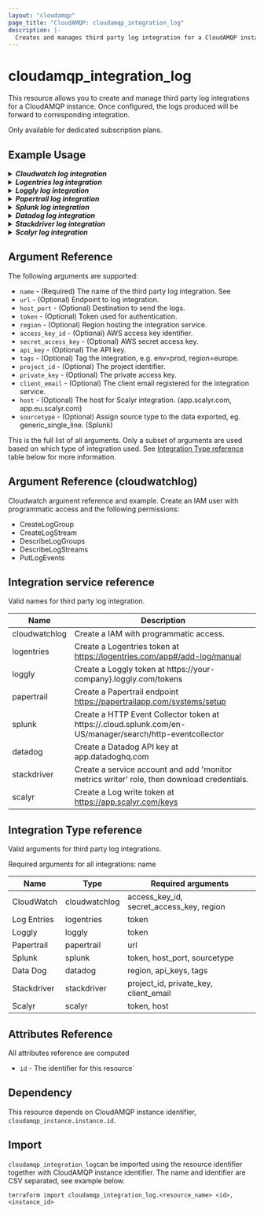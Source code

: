 ```yaml
---
layout: "cloudamqp"
page_title: "CloudAMQP: cloudamqp_integration_log"
description: |-
  Creates and manages third party log integration for a CloudAMQP instance.
---
```


# cloudamqp_integration_log

This resource allows you to create and manage third party log integrations for a CloudAMQP instance. Once configured, the logs produced will be forward to corresponding integration.

Only available for dedicated subscription plans.

## Example Usage

<details>
  <summary>
    <b>
      <i>Cloudwatch log integration</i>
    </b>
  </summary>

```hcl
resource "cloudamqp_integration_log" "cloudwatch" {
  instance_id = cloudamqp_instance.instance.id
  name = "cloudwatchlog"
  access_key_id = var.aws_access_key_id
  secret_access_key = var.aws_secret_access_key
  region = var.aws_region
}
```
</details>

<details>
  <summary>
    <b>
      <i>Logentries log integration</i>
    </b>
  </summary>

```hcl
resource "cloudamqp_integration_log" "logentries" {
  instance_id = cloudamqp_instance.instance.id
  name = "logentries"
  token = var.logentries_token
}
```
</details>

<details>
  <summary>
    <b>
      <i>Loggly log integration</i>
    </b>
  </summary>

```hcl
resource "cloudamqp_integration_log" "loggly" {
  instance_id = cloudamqp_instance.instance.id
  name = "loggly"
  token = var.loggly_token
}
```
</details>

<details>
  <summary>
    <b>
      <i>Papertrail log integration</i>
    </b>
  </summary>

```hcl
resource "cloudamqp_integration_log" "papertrail" {
  instance_id = cloudamqp_instance.instance.id
  name = "papertrail"
  url = var.papertrail_url
}
```
</details>

<details>
  <summary>
    <b>
      <i>Splunk log integration</i>
    </b>
  </summary>

```hcl
resource "cloudamqp_integration_log" "splunk" {
  instance_id = cloudamqp_instance.instance.id
  name = "splunk"
  token = var.splunk_token
  host_port = var.splunk_host_port
  source_type = "generic_single_line"
}
```
</details>

<details>
  <summary>
    <b>
      <i>Datadog log integration</i>
    </b>
  </summary>

```hcl
resource "cloudamqp_integration_log" "datadog" {
  instance_id = cloudamqp_instance.instance.id
  name = "datadog"
  region = var.datadog_region
  api_key = var.datadog_api_key
  tags = var.datadog_tags
}
```
</details>

<details>
  <summary>
    <b>
      <i>Stackdriver log integration</i>
    </b>
  </summary>

```hcl
resource "cloudamqp_integration_log" "stackdriver" {
  instance_id = cloudamqp_instance.instance.id
  name = "stackdriver"
  project_id = var.stackdriver_project_id
  private_key = var.stackdriver_private_key
  client_email = var.stackdriver_client_email
}
```
</details>

<details>
  <summary>
    <b>
      <i>Scalyr log integration</i>
    </b>
  </summary>

```hcl
resource "cloudamqp_integration_log" "scalyr" {
  instance_id = cloudamqp_instance.instance.id
  name = "scalyr"
  token = var.scalyr_token
  host = var.scalyr_host
}
```
</details>

## Argument Reference

The following arguments are supported:

* `name`              - (Required) The name of the third party log integration. See
* `url`               - (Optional) Endpoint to log integration.
* `host_port`         - (Optional) Destination to send the logs.
* `token`             - (Optional) Token used for authentication.
* `region`            - (Optional) Region hosting the integration service.
* `access_key_id`     - (Optional) AWS access key identifier.
* `secret_access_key` - (Optional) AWS secret access key.
* `api_key`           - (Optional) The API key.
* `tags`              - (Optional) Tag the integration, e.g. env=prod, region=europe.
* `project_id`        - (Optional) The project identifier.
* `private_key`       - (Optional) The private access key.
* `client_email`      - (Optional) The client email registered for the integration service.
* `host`              - (Optional) The host for Scalyr integration. (app.scalyr.com, app.eu.scalyr.com)
* `sourcetype`        - (Optional) Assign source type to the data exported, eg. generic_single_line. (Splunk)

This is the full list of all arguments. Only a subset of arguments are used based on which type of integration used. See [Integration Type reference](#integration-type-reference) table below for more information.

## Argument Reference (cloudwatchlog)

Cloudwatch argument reference and example. Create an IAM user with programmatic access and the following permissions:

* CreateLogGroup
* CreateLogStream
* DescribeLogGroups
* DescribeLogStreams
* PutLogEvents

## Integration service reference

Valid names for third party log integration.

| Name       | Description |
|------------|---------------------------------------------------------------|
| cloudwatchlog | Create a IAM with programmatic access. |
| logentries | Create a Logentries token at https://logentries.com/app#/add-log/manual  |
| loggly     | Create a Loggly token at https://your-company}.loggly.com/tokens |
| papertrail | Create a Papertrail endpoint https://papertrailapp.com/systems/setup |
| splunk     | Create a HTTP Event Collector token at https://.cloud.splunk.com/en-US/manager/search/http-eventcollector |
| datadog       | Create a Datadog API key at app.datadoghq.com |
| stackdriver   | Create a service account and add 'monitor metrics writer' role, then download credentials. |
| scalyr        | Create a Log write token at https://app.scalyr.com/keys |

## Integration Type reference

Valid arguments for third party log integrations.

Required arguments for all integrations: name

| Name | Type | Required arguments |
| ---- | ---- | ---- |
| CloudWatch | cloudwatchlog | access_key_id, secret_access_key, region |
| Log Entries | logentries | token |
| Loggly | loggly | token |
| Papertrail | papertrail | url |
| Splunk | splunk | token, host_port, sourcetype |
| Data Dog | datadog | region, api_keys, tags |
| Stackdriver | stackdriver | project_id, private_key, client_email |
| Scalyr | scalyr | token, host |

## Attributes Reference

All attributes reference are computed

* `id`  - The identifier for this resource`

## Dependency

This resource depends on CloudAMQP instance identifier, `cloudamqp_instance.instance.id`.

## Import

`cloudamqp_integration_log`can be imported using the resource identifier together with CloudAMQP instance identifier. The name and identifier are CSV separated, see example below.

`terraform import cloudamqp_integration_log.<resource_name> <id>,<instance_id>`
